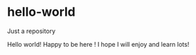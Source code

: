 # hello-world
Just a repository

Hello world!
Happy to be here !
I hope I will enjoy and learn lots!
